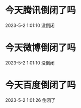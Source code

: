 # 今天腾讯倒闭了吗

2023-5-2 1:01:10 没倒闭

# 今天微博倒闭了吗

2023-5-2 1:01:10 没倒闭

# 今天百度倒闭了吗

2023-5-2 1:01:26 倒闭了

